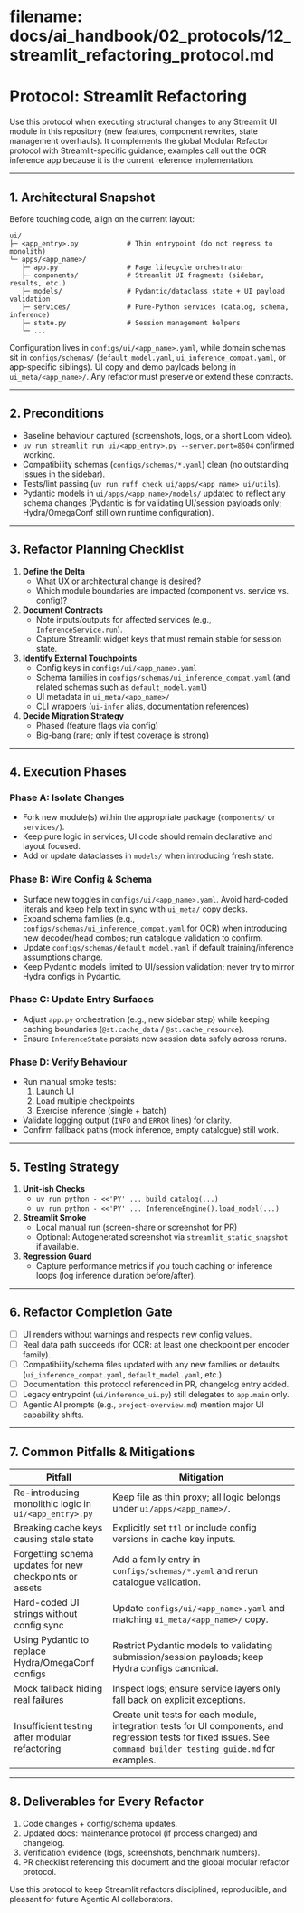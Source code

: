 # **filename: docs/ai_handbook/02_protocols/12_streamlit_refactoring_protocol.md**
<!-- ai_cue:priority=high -->
<!-- ai_cue:use_when=streamlit,refactor -->

# **Protocol: Streamlit Refactoring**

Use this protocol when executing structural changes to any Streamlit UI module in this repository (new features, component rewrites, state management overhauls). It complements the global Modular Refactor protocol with Streamlit-specific guidance; examples call out the OCR inference app because it is the current reference implementation.

---

## **1. Architectural Snapshot**

Before touching code, align on the current layout:

```
ui/
├─ <app_entry>.py            # Thin entrypoint (do not regress to monolith)
└─ apps/<app_name>/
   ├─ app.py                 # Page lifecycle orchestrator
   ├─ components/            # Streamlit UI fragments (sidebar, results, etc.)
   ├─ models/                # Pydantic/dataclass state + UI payload validation
   ├─ services/              # Pure-Python services (catalog, schema, inference)
   ├─ state.py               # Session management helpers
   └─ ...
```

Configuration lives in `configs/ui/<app_name>.yaml`, while domain schemas sit in `configs/schemas/` (`default_model.yaml`, `ui_inference_compat.yaml`, or app-specific siblings). UI copy and demo payloads belong in `ui_meta/<app_name>/`. Any refactor must preserve or extend these contracts.

---

## **2. Preconditions**

- Baseline behaviour captured (screenshots, logs, or a short Loom video).
- `uv run streamlit run ui/<app_entry>.py --server.port=8504` confirmed working.
- Compatibility schemas (`configs/schemas/*.yaml`) clean (no outstanding issues in the sidebar).
- Tests/lint passing (`uv run ruff check ui/apps/<app_name> ui/utils`).
- Pydantic models in `ui/apps/<app_name>/models/` updated to reflect any schema changes (Pydantic is for validating UI/session payloads only; Hydra/OmegaConf still own runtime configuration).

---

## **3. Refactor Planning Checklist**

1. **Define the Delta**
   - What UX or architectural change is desired?
   - Which module boundaries are impacted (component vs. service vs. config)?
2. **Document Contracts**
   - Note inputs/outputs for affected services (e.g., `InferenceService.run`).
   - Capture Streamlit widget keys that must remain stable for session state.
3. **Identify External Touchpoints**
   - Config keys in `configs/ui/<app_name>.yaml`
   - Schema families in `configs/schemas/ui_inference_compat.yaml` (and related schemas such as `default_model.yaml`)
   - UI metadata in `ui_meta/<app_name>/`
   - CLI wrappers (`ui-infer` alias, documentation references)
4. **Decide Migration Strategy**
   - Phased (feature flags via config)
   - Big-bang (rare; only if test coverage is strong)

---

## **4. Execution Phases**

### **Phase A: Isolate Changes**

- Fork new module(s) within the appropriate package (`components/` or `services/`).
- Keep pure logic in services; UI code should remain declarative and layout focused.
- Add or update dataclasses in `models/` when introducing fresh state.

### **Phase B: Wire Config & Schema**

- Surface new toggles in `configs/ui/<app_name>.yaml`. Avoid hard-coded literals and keep help text in sync with `ui_meta/` copy decks.
- Expand schema families (e.g., `configs/schemas/ui_inference_compat.yaml` for OCR) when introducing new decoder/head combos; run catalogue validation to confirm.
- Update `configs/schemas/default_model.yaml` if default training/inference assumptions change.
- Keep Pydantic models limited to UI/session validation; never try to mirror Hydra configs in Pydantic.

### **Phase C: Update Entry Surfaces**

- Adjust `app.py` orchestration (e.g., new sidebar step) while keeping caching boundaries (`@st.cache_data` / `@st.cache_resource`).
- Ensure `InferenceState` persists new session data safely across reruns.

### **Phase D: Verify Behaviour**

- Run manual smoke tests:
  1. Launch UI
  2. Load multiple checkpoints
  3. Exercise inference (single + batch)
- Validate logging output (`INFO` and `ERROR` lines) for clarity.
- Confirm fallback paths (mock inference, empty catalogue) still work.

---

## **5. Testing Strategy**

1. **Unit-ish Checks**
   - `uv run python - <<'PY' ... build_catalog(...)`
   - `uv run python - <<'PY' ... InferenceEngine().load_model(...)`
2. **Streamlit Smoke**
   - Local manual run (screen-share or screenshot for PR)
   - Optional: Autogenerated screenshot via `streamlit_static_snapshot` if available.
3. **Regression Guard**
   - Capture performance metrics if you touch caching or inference loops (log inference duration before/after).

---

## **6. Refactor Completion Gate**

- [ ] UI renders without warnings and respects new config values.
- [ ] Real data path succeeds (for OCR: at least one checkpoint per encoder family).
- [ ] Compatibility/schema files updated with any new families or defaults (`ui_inference_compat.yaml`, `default_model.yaml`, etc.).
- [ ] Documentation: this protocol referenced in PR, changelog entry added.
- [ ] Legacy entrypoint (`ui/inference_ui.py`) still delegates to `app.main` only.
- [ ] Agentic AI prompts (e.g., `project-overview.md`) mention major UI capability shifts.

---

## **7. Common Pitfalls & Mitigations**

| Pitfall | Mitigation |
| --- | --- |
| Re-introducing monolithic logic in `ui/<app_entry>.py` | Keep file as thin proxy; all logic belongs under `ui/apps/<app_name>/`. |
| Breaking cache keys causing stale state | Explicitly set `ttl` or include config versions in cache key inputs. |
| Forgetting schema updates for new checkpoints or assets | Add a family entry in `configs/schemas/*.yaml` and rerun catalogue validation. |
| Hard-coded UI strings without config sync | Update `configs/ui/<app_name>.yaml` and matching `ui_meta/<app_name>/` copy. |
| Using Pydantic to replace Hydra/OmegaConf configs | Restrict Pydantic models to validating submission/session payloads; keep Hydra configs canonical. |
| Mock fallback hiding real failures | Inspect logs; ensure service layers only fall back on explicit exceptions. |
| Insufficient testing after modular refactoring | Create unit tests for each module, integration tests for UI components, and regression tests for fixed issues. See `command_builder_testing_guide.md` for examples. |

---

## **8. Deliverables for Every Refactor**

1. Code changes + config/schema updates.
2. Updated docs: maintenance protocol (if process changed) and changelog.
3. Verification evidence (logs, screenshots, benchmark numbers).
4. PR checklist referencing this document and the global modular refactor protocol.

Use this protocol to keep Streamlit refactors disciplined, reproducible, and pleasant for future Agentic AI collaborators.
